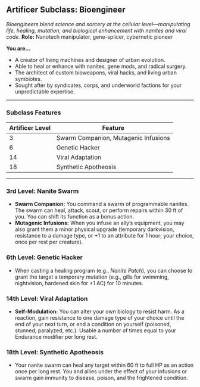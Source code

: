## Artificer Subclass: Bioengineer
_Bioengineers blend science and sorcery at the cellular level—manipulating life, healing, mutation, and biological enhancement with nanites and viral code._
**Role:** Nanotech manipulator, gene-splicer, cybernetic pioneer

**You are...**

- A creator of living machines and designer of urban evolution.
- Able to heal or enhance with nanites, gene mods, and radical surgery.
- The architect of custom bioweapons, viral hacks, and living urban symbiotes.
- Sought after by syndicates, corps, and underworld factions for your unpredictable expertise.

---

### Subclass Features

| Artificer Level | Feature                              |
| --------------- | ------------------------------------ |
| 3               | Swarm Companion, Mutagenic Infusions |
| 6               | Genetic Hacker                       |
| 14              | Viral Adaptation                     |
| 18              | Synthetic Apotheosis                 |

---
### **3rd Level: Nanite Swarm**

- **Swarm Companion:** You command a swarm of programmable nanites. The swarm can heal, attack, scout, or perform repairs within 30 ft of you. You can shift its function as a bonus action.
- **Mutagenic Infusions:** When you infuse an ally’s equipment, you may also grant them a minor physical upgrade (temporary darkvision, resistance to a damage type, or +1 to an attribute for 1 hour; your choice, once per rest per creature).

### **6th Level: Genetic Hacker**

- When casting a healing program (e.g., _Nanite Patch_), you can choose to grant the target a temporary mutation (e.g., gills for swimming, nightvision, hardened skin for +1 AC) for 10 minutes.

### **14th Level: Viral Adaptation**

- **Self-Modulation:** You can alter your own biology to resist harm. As a reaction, gain resistance to one damage type of your choice until the end of your next turn, or end a condition on yourself (poisoned, stunned, paralyzed, etc.). Usable a number of times equal to your Endurance modifier per long rest.

### **18th Level: Synthetic Apotheosis**

- Your nanite swarm can heal any target within 60 ft to full HP as an action once per long rest. You and allies under the effect of your infusions or swarm gain immunity to disease, poison, and the frightened condition.